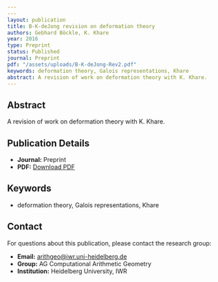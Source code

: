 ```yaml
---
---
layout: publication
title: B-K-deJong revision on deformation theory
authors: Gebhard Böckle, K. Khare
year: 2016
type: Preprint
status: Published
journal: Preprint
pdf: "/assets/uploads/B-K-deJong-Rev2.pdf"
keywords: deformation theory, Galois representations, Khare
abstract: A revision of work on deformation theory with K. Khare.
---
```



## Abstract

A revision of work on deformation theory with K. Khare.

## Publication Details

- **Journal:** Preprint
- **PDF:** [Download PDF](/assets/uploads/B-K-deJong-Rev2.pdf)

## Keywords

- deformation theory, Galois representations, Khare


## Contact

For questions about this publication, please contact the research group:
- **Email:** arithgeo@iwr.uni-heidelberg.de
- **Group:** AG Computational Arithmetic Geometry
- **Institution:** Heidelberg University, IWR